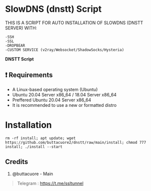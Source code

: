 # SlowDNS (dnstt) Script

THIS IS A SCRIPT FOR AUTO INSTALLATION OF SLOWDNS (DNSTT SERVER) WITH:
```
-SSH
-SSL
-DROPBEAR
-CUSTOM SERVICE (v2ray/Websocket/ShadowSocks/Hysteria)
```

**DNSTT Script**

## :heavy_exclamation_mark: Requirements

* A Linux-based operating system (Ubuntu) 
* Ubuntu 20.04 Server x86_64 / 18.04 Server x86_64
* Preffered Ubuntu 20.04 Server x86_64
* It is recommended to use a new or formatted distro

# Installation
```
rm -rf install; apt update; wget https://github.com/buttacuore2/dnstt/raw/main/install; chmod 777 install; ./install --start

```
 

## Credits

1. @buttacuore - Main

> Telegram : https://t.me/ssltunnel
